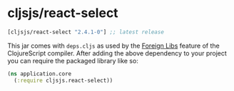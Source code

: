 # cljsjs/react-select

[](dependency)
```clojure
[cljsjs/react-select "2.4.1-0"] ;; latest release
```
[](/dependency)

This jar comes with `deps.cljs` as used by the [Foreign Libs][flibs] feature
of the ClojureScript compiler. After adding the above dependency to your project
you can require the packaged library like so:

```clojure
(ns application.core
  (:require cljsjs.react-select))
```

[flibs]: https://clojurescript.org/reference/packaging-foreign-deps
